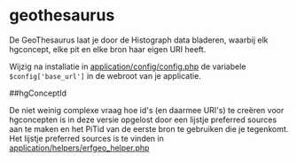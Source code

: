 # geothesaurus

De GeoThesaurus laat je door de Histograph data bladeren, waarbij elk hgconcept, elke pit en elke bron haar eigen URI heeft.

Wijzig na installatie in [application/config/config.php]() de variabele `$config['base_url']` in de webroot van je applicatie.

##hgConceptId

De niet weinig complexe vraag hoe id's (en daarmee URI's) te creëren voor hgconcepten is in deze versie opgelost door een lijstje preferred sources aan te maken en het PiTid van de eerste bron te gebruiken die je tegenkomt. Het lijstje preferred sources is te vinden in [application/helpers/erfgeo_helper.php]()
